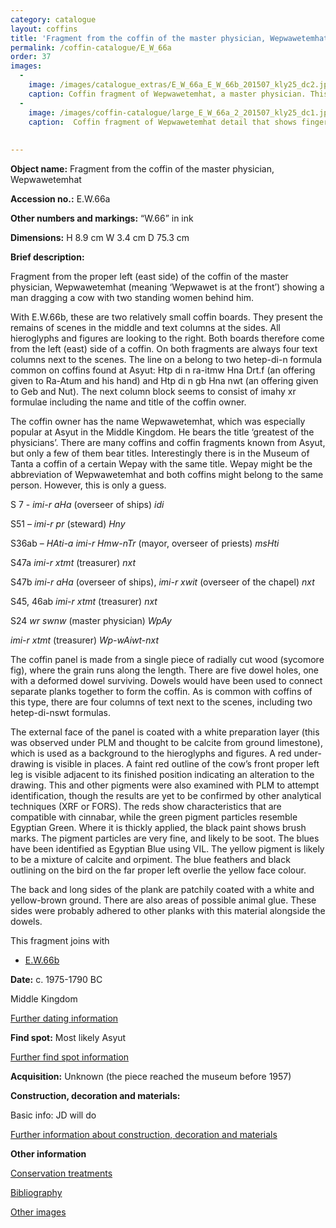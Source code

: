 ```yaml
---
category: catalogue
layout: coffins
title: 'Fragment from the coffin of the master physician, Wepwawetemhat '
permalink: /coffin-catalogue/E_W_66a
order: 37
images: 
  -
    image: /images/catalogue_extras/E_W_66a_E_W_66b_201507_kly25_dc2.jpg
    caption: Coffin fragment of Wepwawetemhat, a master physician. This fragment comes from the bottom edge of the long side of the coffin box. Front view. 
  -
    image: /images/coffin-catalogue/large_E_W_66a_2_201507_kly25_dc1.jpg
    caption:  Coffin fragment of Wepwawetemhat detail that shows fingerprints of the coffin maker when he probably coloured the coffin.
  
    
---
```


**Object name:** 
Fragment from the coffin of the master physician, Wepwawetemhat 

**Accession no.:** 
E.W.66a

**Other numbers and markings:**
“W.66” in ink

**Dimensions:** 
H 8.9 cm
W 3.4 cm
D 75.3 cm

**Brief description:** 

Fragment from the proper left (east side) of the coffin of the master
physician, Wepwawetemhat (meaning ‘Wepwawet is at the front’) showing a
man dragging a cow with two standing women behind him. 

With E.W.66b, these are two relatively small coffin boards. They present the remains
of scenes in the middle and text columns at the sides. All hieroglyphs and figures are looking to the right. Both
boards therefore come from the left (east) side of a coffin. On both fragments are always four text columns
next to the scenes. The line on a belong to two hetep-di-n formula
common on coffins found at Asyut: Htp di n ra-itmw Hna Drt.f (an
offering given to Ra-Atum and his hand) and Htp di n gb Hna nwt (an
offering given to Geb and Nut). The next column block seems to consist
of imahy xr formulae including the name and title of the coffin
owner.

The coffin owner has the name Wepwawetemhat, which was especially
popular at Asyut in the Middle Kingdom. He bears the title ‘greatest of
the physicians’. There are many coffins and coffin fragments known from
Asyut, but only a few of them bear titles. Interestingly there is in the
Museum of Tanta a coffin of a certain Wepay with the same title. Wepay
might be the abbreviation of Wepwawetemhat and both coffins might belong
to the same person. However, this is only a guess.


S 7 - _imi-r aHa_ (overseer of ships) _idi_

S51 – _imi-r pr_ (steward) _Hny_

S36ab – _HAti-a imi-r Hmw-nTr_ (mayor, overseer of priests) _msHti_

S47a _imi-r xtmt_ (treasurer) _nxt_

S47b _imi-r aHa_ (overseer of ships), _imi-r xwit_ (overseer of the chapel) _nxt_

S45, 46ab _imi-r xtmt_ (treasurer) _nxt_

S24 _wr swnw_ (master physician) _WpAy_

_imi-r xtmt_ (treasurer) _Wp-wAiwt-nxt_

The coffin panel
is made from a single piece of radially cut wood (sycomore fig), where
the grain runs along the length. There are five dowel holes, one with a
deformed dowel surviving. Dowels would have been used to connect
separate planks together to form the coffin. As is common with coffins
of this type, there are four columns of text next to the scenes,
including two hetep-di-nswt formulas.

The external face of the panel is coated with a white preparation layer
(this was observed under PLM and thought to be calcite from ground
limestone), which is used as a background to the hieroglyphs and
figures. A red under-drawing is visible in places. A faint red outline
of the cow’s front proper left leg is visible adjacent to its finished
position indicating an alteration to the drawing. This and other
pigments were also examined with PLM to attempt identification, though
the results are yet to be confirmed by other analytical techniques (XRF
or FORS). The reds show characteristics that are compatible with
cinnabar, while the green pigment particles resemble Egyptian Green.
Where it is thickly applied, the black paint shows brush marks. The
pigment particles are very fine, and likely to be soot. The blues have
been identified as Egyptian Blue using VIL. The yellow pigment is likely
to be a mixture of calcite and orpiment. The blue feathers and black
outlining on the bird on the far proper left overlie the yellow face
colour.

The back and long sides of the plank are patchily coated with a white
and yellow-brown ground. There are also areas of possible animal glue.
These sides were probably adhered to other planks with this material
alongside the dowels.

This fragment joins with

* [E.W.66b](/coffin-catalogue/E_W_66b)

**Date:**
c. 1975-1790 BC

Middle Kingdom

[Further dating information](/catalogue_extras/E_W_66a_dating)

**Find spot:**
Most likely Asyut

[Further find spot information](/catalogue_extras/E_W_66a_findspot)

**Acquisition:**
Unknown (the piece reached the museum before 1957)

**Construction, decoration and materials:**

Basic info: JD will do

[Further information about construction, decoration and materials](/catalogue_extras/E_W_66a_materials)


**Other information**

[Conservation treatments](/catalogue_extras/E_W_66a_conservation)

[Bibliography](/catalogue_extras/E_W_66a_bibliography)

[Other images](/catalogue_extras/E_W_66a_imagesheet)


